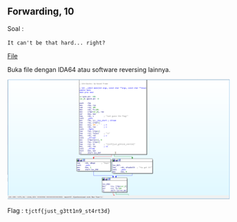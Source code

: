 ## Forwarding, 10 ##

Soal : 

`It can't be that hard... right?`

[File](https://static.tjctf.org/d9c4527bc1d5c58c1192f00f2e2ff68f84c345fd2522aeee63a0916897197a7a_forwarding)

Buka file dengan IDA64 atau software reversing lainnya.

![img1](https://github.com/nashirat/TJCTF-2020-cepalopod-EAS-KWA/blob/master/WriteUp/Reverse/Forwarding/img/IDA.png)

Flag : `tjctf{just_g3tt1n9_st4rt3d}`
